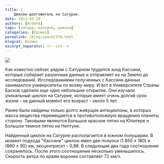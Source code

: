 ```yaml
---
title: |
    Циклон-долгожитель на Сатурне.
date: 2011-03-20
authors: [mrdekk]
tags: [сатурн, кассини, циклон]
categories: [Космос]
permalink: /blog/space/376.html
blogcat: Космос
excerpt_separator: <!--cut-->
---
```



![](http://itw66.ru/uploads/images/00/00/01/2011/03/20/024bb2.png)


Как известно сейчас рядом с Сатурном трудится зонд Кассини, которые собирает различные данные и отправляет их на Землю до исследований. Исследованиями полученных с Кассини данных занимаются университеты по всему миру. И вот в Университете Страны Басков сделали еще одно небольшое открытие. Они изучали уникальный циклон на Сатурне, которые имеет очень долгий срок жизни - на данный момент его возраст - около 5 лет.

Ранее были найдены только долго живущие антициклоны, в которых масса вещества перемещается в противоположную вращению планеты сторону. Таковыми являются Большое красное пятно на Юпитере и Большое темное пятно на Нептуне. 

Найденный циклон на Сатурне располагается в южном полушарии. В момент подхода "Кассини" циклон имел две полуоси (1 850 ± 180) и (860 ± 90) км, эксцентрисет - 0,88. В следующие два года соотношение сохранялось. После этого соотношение несколько уменьшилось. Скорость ветра по краям воронки составляет 72 км/ч.
